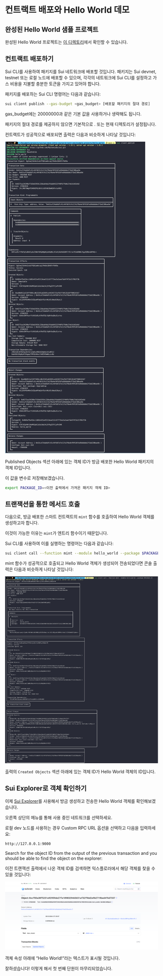 # 컨트랙트 배포와 Hello World 데모

## 완성된 Hello World 샘플 프로젝트

완성된 Hello World 프로젝트는 [이 디렉토리](../example_projects/hello_world)에서 확인할 수 있습니다.

## 컨트랙트 배포하기

Sui CLI를 사용하여 패키지를 Sui 네트워크에 배포할 것입니다. 
패키지는 Sui devnet, testnet 또는 로컬 노드에 배포할 수 있으며, 각각의 네트워크에 Sui CLI를 설정하고 가스 비용을 지불할 충분한 토큰을 가지고 있어야 합니다.

패키지를 배포하는 Sui CLI 명령어는 다음과 같습니다:

```bash
sui client publish --gas-budget <gas_budget> [배포할 패키지의 절대 경로]
```

gas_budget에는 20000000과 같은 기본 값을 사용하거나 생략해도 됩니다.

패키지의 절대 경로를 제공하지 않으면 기본적으로 . 또는 현재 디렉토리가 설정됩니다.

컨트랙트가 성공적으로 배포되면 출력은 다음과 비슷하게 나타날 것입니다:

![Publish Output](../images/publish.png)

Published Objects 섹션 아래에 있는 객체 ID가 방금 배포한 Hello World 패키지의 객체 ID입니다.

이 값을 변수로 저장해보겠습니다.

```bash
export PACKAGE_ID=<이전 출력에서 가져온 패키지 객체 ID>
```

## 트랜잭션을 통한 메서드 호출

다음으로, 방금 배포한 스마트 컨트랙트의 `mint` 함수를 호출하여 Hello World 객체를 생성하고자 합니다.

이것이 가능한 이유는 `mint`가 엔트리 함수이기 때문입니다.

Sui CLI를 사용하여 이를 실행하는 명령어는 다음과 같습니다:

```bash
sui client call --function mint --module hello_world --package $PACKAGE_ID --gas-budget 10000000
```

mint 함수가 성공적으로 호출되고 Hello World 객체가 생성되어 전송되었다면 콘솔 출력은 다음과 비슷하게 나타날 것입니다:

![Mint Output](../images/mint.png)

출력의 `Created Objects` 섹션 아래에 있는 객체 ID가 Hello World 객체의 ID입니다.

## Sui Explorer로 객체 확인하기

이제 [Sui Explorer](https://suiexplorer.com/)를 사용해서 방금 생성하고 전송한 Hello World 객체를 확인해보겠습니다.

오른쪽 상단의 메뉴를 통해 사용 중인 네트워크를 선택하세요.

로컬 dev 노드를 사용하는 경우 Custom RPC URL 옵션을 선택하고 다음을 입력하세요:

```bash
http://127.0.0.1:9000
```

Search for the object ID from the output of the previous transaction and you should be able to find the object on the explorer:

이전 트랜잭션 출력에서 나온 객체 ID를 검색하면 익스플로러에서 해당 객체를 찾을 수 있을 것입니다:

![Explorer Output](../images/explorer.png)

객체 속성 아래에 “Hello World!“라는 텍스트가 표시될 것입니다.

잘하셨습니다! 이렇게 해서 첫 번째 단원이 마무리되었습니다.
